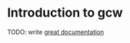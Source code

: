 # Introduction to gcw

TODO: write [great documentation](http://jacobian.org/writing/what-to-write/)
